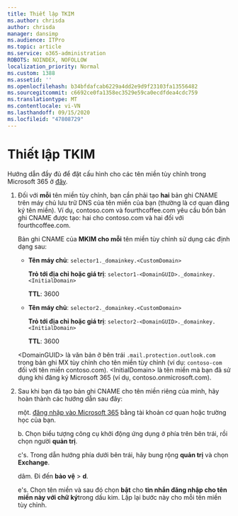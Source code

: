 ```yaml
---
title: Thiết lập TKIM
ms.author: chrisda
author: chrisda
manager: dansimp
ms.audience: ITPro
ms.topic: article
ms.service: o365-administration
ROBOTS: NOINDEX, NOFOLLOW
localization_priority: Normal
ms.custom: 1388
ms.assetid: ''
ms.openlocfilehash: b34bfdafcab6229a4dd2e9d9f23103fa13556482
ms.sourcegitcommit: c6692ce0fa1358ec3529e59ca0ecdfdea4cdc759
ms.translationtype: MT
ms.contentlocale: vi-VN
ms.lasthandoff: 09/15/2020
ms.locfileid: "47808729"
---
```

# <a name="setup-dkim"></a>Thiết lập TKIM

Hướng dẫn đầy đủ để đặt cấu hình cho các tên miền tùy chỉnh trong Microsoft 365 ở [đây](https://docs.microsoft.com/microsoft-365/security/office-365-security/use-dkim-to-validate-outbound-email#steps-you-need-to-do-to-manually-set-up-dkim).

1. Đối với **mỗi** tên miền tùy chỉnh, bạn cần phải tạo **hai** bản ghi CNAME trên máy chủ lưu trữ DNS của tên miền của bạn (thường là cơ quan đăng ký tên miền). Ví dụ, contoso.com và fourthcoffee.com yêu cầu bốn bản ghi CNAME được tạo: hai cho contoso.com và hai đối với fourthcoffee.com.

   Bản ghi CNAME của **MKIM cho mỗi** tên miền tùy chỉnh sử dụng các định dạng sau:

   - **Tên máy chủ**: `selector1._domainkey.<CustomDomain>`

     **Trỏ tới địa chỉ hoặc giá trị**: `selector1-<DomainGUID>._domainkey.<InitialDomain>`

     **TTL**: 3600

   - **Tên máy chủ**: `selector2._domainkey.<CustomDomain>`

     **Trỏ tới địa chỉ hoặc giá trị**: `selector2-<DomainGUID>._domainkey.<InitialDomain>`

     **TTL**: 3600

   \<DomainGUID\> là văn bản ở bên trái `.mail.protection.outlook.com` trong bản ghi MX tùy chỉnh cho tên miền tùy chỉnh (ví dụ: `contoso-com` đối với tên miền contoso.com). \<InitialDomain\> là tên miền mà bạn đã sử dụng khi đăng ký Microsoft 365 (ví dụ, contoso.onmicrosoft.com).

2. Sau khi bạn đã tạo bản ghi CNAME cho tên miền riêng của mình, hãy hoàn thành các hướng dẫn sau đây:

   một. [đăng nhập vào Microsoft 365](https://support.office.microsoft.com/article/e9eb7d51-5430-4929-91ab-6157c5a050b4) bằng tài khoản cơ quan hoặc trường học của bạn.

   b. Chọn biểu tượng công cụ khởi động ứng dụng ở phía trên bên trái, rồi chọn người **quản trị**.

   c's. Trong dẫn hướng phía dưới bên trái, hãy bung rộng **quản trị** và chọn **Exchange**.

   dâm. Đi đến **bảo vệ**  >  **d**.

   e's. Chọn tên miền và sau đó chọn **bật** cho **tin nhắn đăng nhập cho tên miền này với chữ ký**trong dấu kim. Lặp lại bước này cho mỗi tên miền tùy chỉnh.
